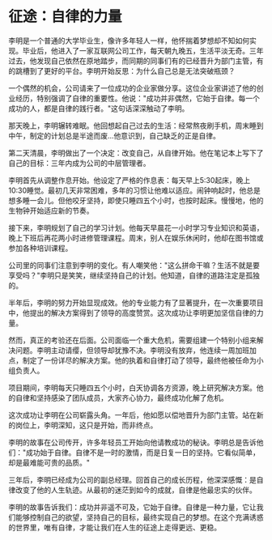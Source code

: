 # 征途：自律的力量

李明是一个普通的大学毕业生，像许多年轻人一样，他怀揣着梦想却不知如何实现。毕业后，他进入了一家互联网公司工作，每天朝九晚五，生活平淡无奇。三年过去，他发现自己依然在原地踏步，而同期的同事们有的已经晋升为部门主管，有的跳槽到了更好的平台。李明开始反思：为什么自己总是无法突破瓶颈？

一个偶然的机会，公司请来了一位成功的企业家做分享。这位企业家讲述了他的创业经历，特别强调了自律的重要性。他说："成功并非偶然，它始于自律。每一个成功的人，都是自律的践行者。"这句话深深触动了李明。

那天晚上，李明辗转难眠。他回想起自己过去的生活：经常熬夜刷手机，周末睡到中午，制定的计划总是半途而废...他意识到，自己缺乏的正是自律。

第二天清晨，李明做出了一个决定：改变自己，从自律开始。他在笔记本上写下了自己的目标：三年内成为公司的中层管理者。

李明首先从调整作息开始。他设定了严格的作息表：每天早上5:30起床，晚上10:30睡觉。最初几天非常困难，多年的习惯让他难以适应。闹钟响起时，他总是想多睡一会儿。但他咬牙坚持，即使只睡四五个小时，也按时起床。慢慢地，他的生物钟开始适应新的节奏。

接下来，李明规划了自己的学习计划。他每天早晨花一小时学习专业知识和英语，晚上下班后再花两小时进修管理课程。周末，别人在娱乐休闲时，他却在图书馆或参加各种培训课程。

公司里的同事们注意到李明的变化。有人嘲笑他："这么拼命干嘛？生活不就是要享受吗？"李明只是笑笑，继续坚持自己的计划。他知道，自律的道路注定是孤独的。

半年后，李明的努力开始显现成效。他的专业能力有了显著提升，在一次重要项目中，他提出的解决方案得到了领导的高度赞赏。这次成功让李明更加坚信自律的力量。

然而，真正的考验还在后面。公司面临一个重大危机，需要组建一个特别小组来解决问题。李明主动请缨，但领导却犹豫不决。李明没有放弃，他连续一周加班加点，制定了一份详尽的解决方案。他的执着和自律打动了领导，最终他被任命为小组负责人。

项目期间，李明每天只睡四五个小时，白天协调各方资源，晚上研究解决方案。他的自律和坚持感染了团队成员，大家齐心协力，最终成功化解了危机。

这次成功让李明在公司崭露头角。一年后，他如愿以偿地晋升为部门主管。站在新的岗位上，李明深知，这只是开始，而非终点。

李明的故事在公司传开，许多年轻员工开始向他请教成功的秘诀。李明总是告诉他们："成功始于自律。自律不是一时的激情，而是日复一日的坚持。它看似简单，却是最难能可贵的品质。"

三年后，李明已经成为公司的副总经理。回首自己的成长历程，他深深感慨：是自律改变了他的人生轨迹。从最初的迷茫到如今的成就，自律是他最忠实的伙伴。

李明的故事告诉我们：成功并非遥不可及，它始于自律。自律是一种力量，它让我们能够控制自己的欲望，坚持自己的目标，最终实现自己的梦想。在这个充满诱惑的世界里，唯有自律，才能让我们在人生的征途上走得更远、更稳。
